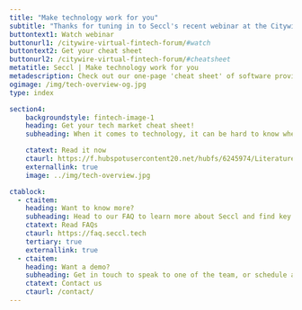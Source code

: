 ```yaml
---
title: "Make technology work for you"
subtitle: "Thanks for tuning in to Seccl's recent webinar at the Citywire Virtual Fintech Forum. Here you can watch the session again – and download a handy cheat sheet to help you on your tech journey..."
buttontext1: Watch webinar
buttonurl1: /citywire-virtual-fintech-forum/#watch
buttontext2: Get your cheat sheet
buttonurl2: /citywire-virtual-fintech-forum/#cheatsheet
metatitle: Seccl | Make technology work for you
metadescription: Check out our one-page 'cheat sheet' of software providers that could help your business...
ogimage: /img/tech-overview-og.jpg
type: index

section4:
    backgroundstyle: fintech-image-1
    heading: Get your tech market cheat sheet!
    subheading: When it comes to technology, it can be hard to know where to start, or who to go to for what. That's why we've pulled together a simple cheat sheet showing just some of the many providers out there with solutions that could help your business...

    ctatext: Read it now
    ctaurl: https://f.hubspotusercontent20.net/hubfs/6245974/Literature/Seccl%20tech%20market%20overview.pdf
    externallink: true
    image: ../img/tech-overview.jpg

ctablock:
  - ctaitem:
    heading: Want to know more?
    subheading: Head to our FAQ to learn more about Seccl and find key due diligence info
    ctatext: Read FAQs
    ctaurl: https://faq.seccl.tech
    tertiary: true
    externallink: true
  - ctaitem:
    heading: Want a demo?
    subheading: Get in touch to speak to one of the team, or schedule a demo
    ctatext: Contact us
    ctaurl: /contact/
---
```

